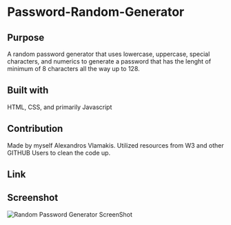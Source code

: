 # Password-Random-Generator

## Purpose
A random password generator that uses lowercase, uppercase, special characters, and numerics to generate a password that has the lenght of minimum of 8 characters all the way up to 128.

## Built with
HTML, CSS, and primarily Javascript

## Contribution
Made by myself Alexandros Vlamakis.  Utilized resources from W3 and other GITHUB Users to clean the code up. 

## Link

## Screenshot
![Random Password Generator ScreenShot](https://user-images.githubusercontent.com/91172337/141665145-ed9f5c56-1a1b-4beb-90fb-ec0a5ebd190f.png)
